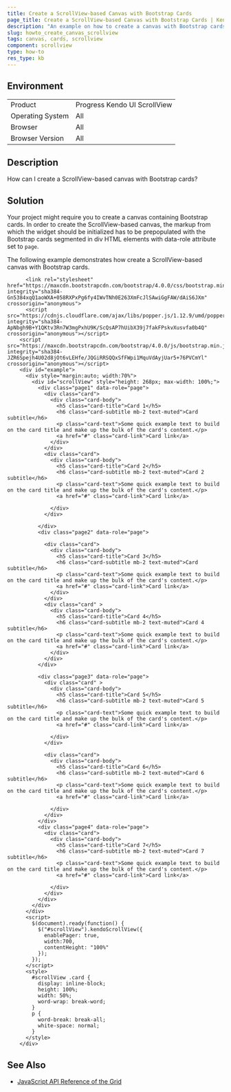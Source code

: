 ```yaml
---
title: Create a ScrollView-based Canvas with Bootstrap Cards 
page_title: Create a ScrollView-based Canvas with Bootstrap Cards | Kendo UI ScrollView for jQuery
description: "An example on how to create a canvas with Bootstrap cards in the Kendo UI ScrollView for jQuery."
slug: howto_create_canvas_scrollview
tags: canvas, cards, scrollview
component: scrollview
type: how-to
res_type: kb
---
```


## Environment

<table>
 <tr>
  <td>Product</td>
  <td>Progress Kendo UI ScrollView</td>
 </tr>
 <tr>
  <td>Operating System</td>
  <td>All</td>
 </tr>
 <tr>
  <td>Browser</td>
  <td>All</td>
 </tr>
 <tr>
  <td>Browser Version</td>
  <td>All</td>
 </tr>
</table>

## Description

How can I create a ScrollView-based canvas with Bootstrap cards?

## Solution

Your project might require you to create a canvas containing Bootstrap cards. In order to create the ScrollView-based canvas, the markup from which the widget should be initialized has to be prepopulated with the Bootstrap cards segmented in div HTML elements with data-role attribute set to `page`.

The following example demonstrates how create a ScrollView-based canvas with Bootstrap cards.

```dojo
      <link rel="stylesheet" href="https://maxcdn.bootstrapcdn.com/bootstrap/4.0.0/css/bootstrap.min.css" integrity="sha384-Gn5384xqQ1aoWXA+058RXPxPg6fy4IWvTNh0E263XmFcJlSAwiGgFAW/dAiS6JXm" crossorigin="anonymous">
      <script src="https://cdnjs.cloudflare.com/ajax/libs/popper.js/1.12.9/umd/popper.min.js" integrity="sha384-ApNbgh9B+Y1QKtv3Rn7W3mgPxhU9K/ScQsAP7hUibX39j7fakFPskvXusvfa0b4Q" crossorigin="anonymous"></script>
    <script src="https://maxcdn.bootstrapcdn.com/bootstrap/4.0.0/js/bootstrap.min.js" integrity="sha384-JZR6Spejh4U02d8jOt6vLEHfe/JQGiRRSQQxSfFWpi1MquVdAyjUar5+76PVCmYl" crossorigin="anonymous"></script>
    <div id="example">
      <div style="margin:auto; width:70%">
        <div id="scrollView" style="height: 268px; max-width: 100%;">
          <div class="page1" data-role="page">
            <div class="card">
              <div class="card-body">
                <h5 class="card-title">Card 1</h5>
                <h6 class="card-subtitle mb-2 text-muted">Card subtitle</h6>
                <p class="card-text">Some quick example text to build on the card title and make up the bulk of the card's content.</p>
                <a href="#" class="card-link">Card link</a>
              </div>
            </div>
            <div class="card">
              <div class="card-body">
                <h5 class="card-title">Card 2</h5>
                <h6 class="card-subtitle mb-2 text-muted">Card 2 subtitle</h6>
                <p class="card-text">Some quick example text to build on the card title and make up the bulk of the card's content.</p>
                <a href="#" class="card-link">Card link</a>

              </div>
            </div>

          </div>
          <div class="page2" data-role="page">

            <div class="card">
              <div class="card-body">
                <h5 class="card-title">Card 3</h5>
                <h6 class="card-subtitle mb-2 text-muted">Card subtitle</h6>
                <p class="card-text">Some quick example text to build on the card title and make up the bulk of the card's content.</p>
                <a href="#" class="card-link">Card link</a>
              </div>
            </div>
            <div class="card" >
              <div class="card-body">
                <h5 class="card-title">Card 4</h5>
                <h6 class="card-subtitle mb-2 text-muted">Card 4 subtitle</h6>
                <p class="card-text">Some quick example text to build on the card title and make up the bulk of the card's content.</p>
                <a href="#" class="card-link">Card link</a>
              </div>
            </div>
          </div>

          <div class="page3" data-role="page">
            <div class="card" >
              <div class="card-body">
                <h5 class="card-title">Card 5</h5>
                <h6 class="card-subtitle mb-2 text-muted">Card 5 subtitle</h6>
                <p class="card-text">Some quick example text to build on the card title and make up the bulk of the card's content.</p>
                <a href="#" class="card-link">Card link</a>

              </div>
            </div>

            <div class="card">
              <div class="card-body">
                <h5 class="card-title">Card 6</h5>
                <h6 class="card-subtitle mb-2 text-muted">Card 6 subtitle</h6>
                <p class="card-text">Some quick example text to build on the card title and make up the bulk of the card's content.</p>
                <a href="#" class="card-link">Card link</a>

              </div>
            </div>
          </div> 
          <div class="page4" data-role="page">
            <div class="card">
              <div class="card-body">
                <h5 class="card-title">Card 7</h5>
                <h6 class="card-subtitle mb-2 text-muted">Card 7 subtitle</h6>
                <p class="card-text">Some quick example text to build on the card title and make up the bulk of the card's content.</p>
                <a href="#" class="card-link">Card link</a>

              </div>
            </div>
          </div> 
        </div>
      </div>
      <script>
        $(document).ready(function() {
          $("#scrollView").kendoScrollView({
            enablePager: true,
            width:700,
            contentHeight: "100%"
          });
        });
      </script>
      <style>
        #scrollView .card {
          display: inline-block;
          height: 100%;
          width: 50%;
          word-wrap: break-word;
        }
        p {
          word-break: break-all;
          white-space: normal;
        }
      </style>
    </div>
```

## See Also

* [JavaScript API Reference of the Grid](/api/javascript/ui/scrollview)
